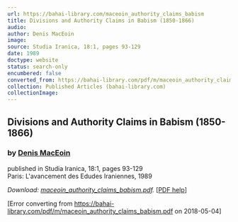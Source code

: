 ```yaml
---
url: https://bahai-library.com/maceoin_authority_claims_babism
title: Divisions and Authority Claims in Babism (1850-1866)
audio: 
author: Denis MacEoin
image: 
source: Studia Iranica, 18:1, pages 93-129
date: 1989
doctype: website
status: search-only
encumbered: false
converted_from: https://bahai-library.com/pdf/m/maceoin_authority_claims_babism.pdf
collection: Published Articles (bahai-library.com)
collectionImage: 
---
```



## Divisions and Authority Claims in Babism (1850-1866)

### by [Denis MacEoin](https://bahai-library.com/author/Denis+MacEoin)

published in Studia Iranica, 18:1, pages 93-129  
Paris: L'avancement des Edudes Iraniennes, 1989


_Download: [maceoin\_authority\_claims_babism.pdf](https://bahai-library.com/pdf/m/maceoin_authority_claims_babism.pdf)._ \[[PDF help](https://bahai-library.com/pdf/)\]



[Error converting from https://bahai-library.com/pdf/m/maceoin_authority_claims_babism.pdf on 2018-05-04]


